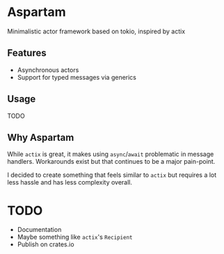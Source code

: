 # Aspartam

Minimalistic actor framework based on tokio, inspired by actix

## Features

* Asynchronous actors
* Support for typed messages via generics

## Usage

TODO

## Why Aspartam

While `actix` is great, it makes using `async`/`await` problematic in message handlers. Workarounds exist but that continues to be a major pain-point. 

I decided to create something that feels similar to `actix` but requires a lot less hassle and has less complexity overall.


# TODO

* Documentation
* Maybe something like `actix`'s `Recipient`
* Publish on crates.io
